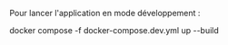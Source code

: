 Pour lancer l'application en mode développement :

docker compose -f docker-compose.dev.yml up --build

